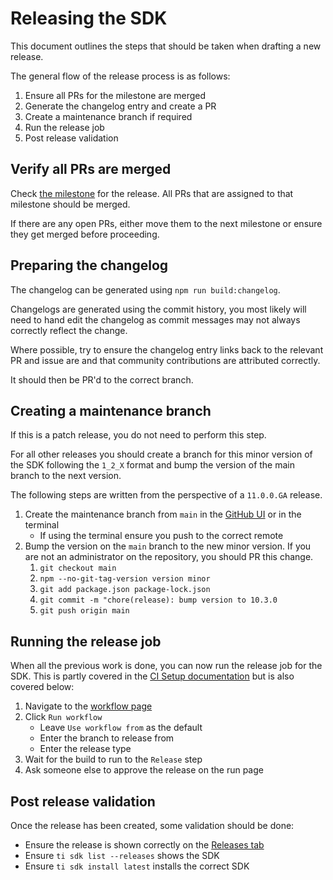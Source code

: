 # Releasing the SDK

This document outlines the steps that should be taken when drafting a new release.

The general flow of the release process is as follows:

1. Ensure all PRs for the milestone are merged
2. Generate the changelog entry and create a PR
3. Create a maintenance branch if required
4. Run the release job
5. Post release validation

## Verify all PRs are merged

Check [the milestone](https://github.com/tidev/titanium-sdk/milestones) for the release. All PRs that are assigned to that milestone should be merged.

If there are any open PRs, either move them to the next milestone or ensure they get merged before proceeding.

## Preparing the changelog

The changelog can be generated using `npm run build:changelog`.

Changelogs are generated using the commit history, you most likely will need to hand edit the changelog as commit messages may not always correctly reflect the change.

Where possible, try to ensure the changelog entry links back to the relevant PR and issue are and that community contributions are attributed correctly.

It should then be PR'd to the correct branch.

## Creating a maintenance branch

If this is a patch release, you do not need to perform this step.

For all other releases you should create a branch for this minor version of the SDK following the `1_2_X` format and bump the version of the main branch to the next version.

The following steps are written from the perspective of a `11.0.0.GA` release.

1. Create the maintenance branch from `main` in the [GitHub UI](https://docs.github.com/en/pull-requests/collaborating-with-pull-requests/proposing-changes-to-your-work-with-pull-requests/creating-and-deleting-branches-within-your-repository#creating-a-branch) or in the terminal
   * If using the terminal ensure you push to the correct remote
2. Bump the version on the `main` branch to the new minor version. If you are not an administrator on the repository, you should PR this change.
   1. `git checkout main`
   2. `npm --no-git-tag-version version minor`
   3. `git add package.json package-lock.json`
   4. `git commit -m "chore(release): bump version to 10.3.0`
   5. `git push origin main`

## Running the release job

When all the previous work is done, you can now run the release job for the SDK. This is partly covered in the [CI Setup documentation](./ci-setup.md#Release) but is also covered below:

1. Navigate to the [workflow page](https://github.com/tidev/titanium-sdk/actions/workflows/release.yml)
2. Click `Run workflow`
   * Leave `Use workflow from` as the default
   * Enter the branch to release from
   * Enter the release type
3. Wait for the build to run to the `Release` step
4. Ask someone else to approve the release on the run page

## Post release validation

Once the release has been created, some validation should be done:

* Ensure the release is shown correctly on the [Releases tab](https://github.com/tidev/titanium-sdk/releases)
* Ensure `ti sdk list --releases` shows the SDK
* Ensure `ti sdk install latest` installs the correct SDK
